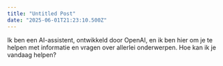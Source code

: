 ```yaml
---
title: "Untitled Post"
date: "2025-06-01T21:23:10.500Z"
---
```


Ik ben een AI-assistent, ontwikkeld door OpenAI, en ik ben hier om je te helpen met informatie en vragen over allerlei onderwerpen. Hoe kan ik je vandaag helpen?